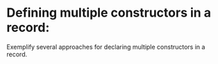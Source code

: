 # Defining multiple constructors in a record:

Exemplify several approaches for declaring multiple constructors in a record.